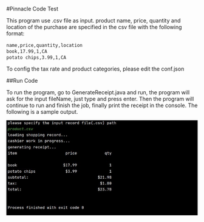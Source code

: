 #Pinnacle Code Test

This program use .csv file as input. 
product name, price, quantity and location of the purchase are specified in the csv 
file with the following format:

```
name,price,quantity,location
book,17.99,1,CA
potato chips,3.99,1,CA
```

To config the tax rate and product categories, please edit the conf.json

##Run Code

To run the program, go to GenerateReceipt.java and run, the program
will ask for the input fileName, just type and press enter. Then 
the program will continue to run and finish the job, finally print
the receipt in the console. The following is a sample output.

![sample output](smapleOutput.JPG)
